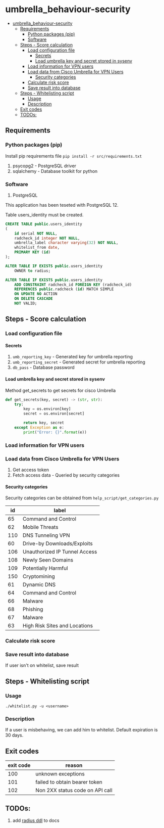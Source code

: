 # umbrella_behaviour-security

- [umbrella_behaviour-security](#umbrella_behaviour-security)
  - [Requirements](#requirements)
    - [Python packages (pip)](#python-packages-pip)
    - [Software](#software)
  - [Steps - Score calculation](#steps---score-calculation)
    - [Load configuration file](#load-configuration-file)
      - [Secrets](#secrets)
      - [Load umbrella key and secret stored in sysenv](#load-umbrella-key-and-secret-stored-in-sysenv)
    - [Load information for VPN users](#load-information-for-vpn-users)
    - [Load data from Cisco Umbrella for VPN Users](#load-data-from-cisco-umbrella-for-vpn-users)
      - [Security categories](#security-categories)
    - [Calculate risk score](#calculate-risk-score)
    - [Save result into database](#save-result-into-database)
  - [Steps - Whitelisting script](#steps---whitelisting-script)
    - [Usage](#usage)
    - [Description](#description)
  - [Exit codes](#exit-codes)
  - [TODOs:](#todos)

## Requirements

### Python packages (pip)

Install pip requirements file `pip install -r src/requirements.txt`

1. psycopg2 - PostgreSQL driver
1. sqlalchemy - Database toolkit for python

### Software

1. PostgreSQL

This application has been teseted with PostgreSQL 12.

Table users_identity must be created.
```sql
CREATE TABLE public.users_identity
(
    id serial NOT NULL,
    radcheck_id integer NOT NULL,
    umbrella_label character varying(32) NOT NULL,
    whitelist_from date,
    PRIMARY KEY (id)
);

ALTER TABLE IF EXISTS public.users_identity
    OWNER to radius;

ALTER TABLE IF EXISTS public.users_identity
    ADD CONSTRAINT radcheck_id FOREIGN KEY (radcheck_id)
    REFERENCES public.radcheck (id) MATCH SIMPLE
    ON UPDATE NO ACTION
    ON DELETE CASCADE
    NOT VALID;
```

## Steps - Score calculation

### Load configuration file

#### Secrets

1. `umb_reporting_key` - Generated key for umbrella reporting
1. `umb_reporting_secret` - Generated secret for umbrella reporting
1. `db_pass` - Database password

#### Load umbrella key and secret stored in sysenv

Method get_secrets to get secrets for cisco Umbrella
```python
def get_secrets(key, secret) -> (str, str):
    try:
        key = os.environ[key]
        secret = os.environ[secret]

        return key, secret
    except Exception as e:
        print("Error: {}".format(e))
```

### Load information for VPN users

### Load data from Cisco Umbrella for VPN Users

1. Get access token
1. Fetch access data - Queried by security categories

#### Security categories

Security categories can be obtained from `help_script/get_categories.py`

| id  | label                         |
| --- | ----------------------------- |
| 65  | Command and Control           |
| 62  | Mobile Threats                |
| 110 | DNS Tunneling VPN             |
| 60  | Drive-by Downloads/Exploits   |
| 106 | Unauthorized IP Tunnel Access |
| 108 | Newly Seen Domains            |
| 109 | Potentially Harmful           |
| 150 | Cryptomining                  |
| 61  | Dynamic DNS                   |
| 64  | Command and Control           |
| 66  | Malware                       |
| 68  | Phishing                      |
| 67  | Malware                       |
| 63  | High Risk Sites and Locations |

### Calculate risk score

### Save result into database

If user isn't on whitelist, save result

## Steps - Whitelisting script

### Usage

`./whitelist.py -u <username>`

### Description

If a user is misbehaving, we can add him to whitelist. Default expiration is 30 days.


## Exit codes

| exit code | reason                          |
| :-------- | ------------------------------- |
| 100       | unknown exceptions              |
| 101       | failed to obtain bearer token   |
| 102       | Non 2XX status code on API call |



## TODOs:
1. add [radius ddl](https://wiki.freeradius.org/config/PostgreSQL-DDL-script) to docs